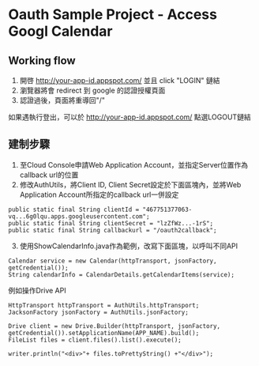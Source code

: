 Oauth Sample Project - Access Googl Calendar
====

## Working flow

1. 開啓 http://your-app-id.appspot.com/ 並且 click "LOGIN" 鏈結
2. 瀏覽器將會 redirect 到 google 的認證授權頁面
3. 認證過後，頁面將重導回"/"

如果遇執行登出，可以於 http://your-app-id.appspot.com/ 點選LOGOUT鏈結

## 建制步驟

1. 至Cloud Console申請Web Application Account，並指定Server位置作為callback url的位置
2. 修改AuthUtils，將Client ID, Client Secret設定於下面區塊內，並將Web Application Account所指定的callback url一併設定

```
public static final String clientId = "467751377063-vq...6g0lqu.apps.googleusercontent.com";
public static final String clientSecret = "lzZfWz...-1rS";
public static final String callbackurl = "/oauth2callback";
```
3. 使用ShowCalendarInfo.java作為範例，改寫下面區塊，以呼叫不同API

```
Calendar service = new Calendar(httpTransport, jsonFactory, getCredential());
String calendarInfo = CalendarDetails.getCalendarItems(service);
```

例如操作Drive API

```
HttpTransport httpTransport = AuthUtils.httpTransport;
JacksonFactory jsonFactory = AuthUtils.jsonFactory;

Drive client = new Drive.Builder(httpTransport, jsonFactory, getCredential()).setApplicationName(APP_NAME).build();
FileList files = client.files().list().execute();

writer.println("<div>"+ files.toPrettyString() +"</div>");
```

